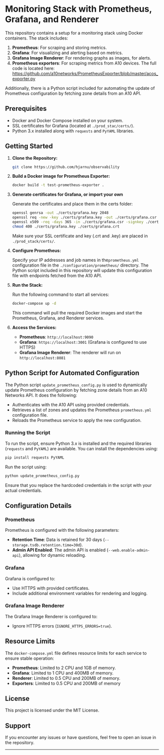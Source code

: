 # Monitoring Stack with Prometheus, Grafana, and Renderer

This repository contains a setup for a monitoring stack using Docker containers. The stack includes:

1. **Prometheus**: For scraping and storing metrics.
2. **Grafana**: For visualizing and alerting based on metrics.
3. **Grafana Image Renderer**: For rendering graphs as images, for alerts.
4. **Prometheus exporters**: For scraping metrics from A10 devices. The full code is located here: https://github.com/a10networks/PrometheusExporter/blob/master/acos_exporter.py

Additionally, there is a Python script included for automating the update of Prometheus configuration by fetching zone details from an A10 API.

## Prerequisites

- Docker and Docker Compose installed on your system.
- SSL certificates for Grafana (located at `./prod_stac/certs/`).
- Python 3.x installed along with `requests` and `PyYAML` libraries.

## Getting Started

1. **Clone the Repository:**

   ```bash
   git clone https://github.com/hjarnu/observability
   ```

2. **Build a Docker image for Prometheus Exporter:**

   ```bash
   docker build -t test-prometheus-exporter .
   ```

3. **Generate certificates for Grafana, or import your own**

   Generate the certificates and place them in the certs folder:

   ```bash
   openssl genrsa -out ./certs/grafana.key 2048
   openssl req -new -key ./certs/grafana.key -out ./certs/grafana.csr
   openssl x509 -req -days 365 -in ./certs/grafana.csr -signkey ./certs/grafana.key -out ./certs/grafana.crt
   chmod 400 ./certs/grafana.key ./certs/grafana.crt
   ```

   Make sure your SSL certificate and key (.crt and .key) are placed in `./prod_stack/certs/`.

4. **Configure Prometheus:**

   Specify your IP addresses and job names in the`prometheus.yml` configuration file in the `./configuration/prometheus/` directory. The Python script included in this repository will update this configuration file with endpoints fetched from the A10 API.

5. **Run the Stack:**

   Run the following command to start all services:

   ```bash
   docker-compose up -d
   ```

   This command will pull the required Docker images and start the Prometheus, Grafana, and Renderer services.

6. **Access the Services:**

   - **Prometheus**: `http://localhost:9090`
   - **Grafana**: `https://localhost:3001` (Grafana is configured to use HTTPS)
   - **Grafana Image Renderer**: The renderer will run on `http://localhost:8081`

## Python Script for Automated Configuration

The Python script `update_prometheus_config.py` is used to dynamically update Prometheus configuration by fetching zone details from an A10 Networks API. It does the following:

- Authenticates with the A10 API using provided credentials.
- Retrieves a list of zones and updates the Prometheus `prometheus.yml` configuration file.
- Reloads the Prometheus service to apply the new configuration.

### Running the Script

To run the script, ensure Python 3.x is installed and the required libraries (`requests` and `PyYAML`) are available. You can install the dependencies using:

```bash
pip install requests PyYAML
```

Run the script using:

```bash
python update_prometheus_config.py
```

Ensure that you replace the hardcoded credentials in the script with your actual credentials.

## Configuration Details

### Prometheus

Prometheus is configured with the following parameters:

- **Retention Time**: Data is retained for 30 days (`--storage.tsdb.retention.time=30d`).
- **Admin API Enabled**: The admin API is enabled (`--web.enable-admin-api`), allowing for dynamic reloading.

### Grafana

Grafana is configured to:

- Use HTTPS with provided certificates.
- Include additional environment variables for rendering and logging.

### Grafana Image Renderer

The Grafana Image Renderer is configured to:

- Ignore HTTPS errors (`IGNORE_HTTPS_ERRORS=true`).

## Resource Limits

The `docker-compose.yml` file defines resource limits for each service to ensure stable operation:

- **Prometheus**: Limited to 2 CPU and 1GB of memory.
- **Grafana**: Limited to 1 CPU and 400MB of memory.
- **Renderer**: Limited to 0.5 CPU and 200MB of memory.
- **Exporters**: Limited to 0.5 CPU and 200MB of memory

## License

This project is licensed under the MIT License.

## Support

If you encounter any issues or have questions, feel free to open an issue in the repository.

---

